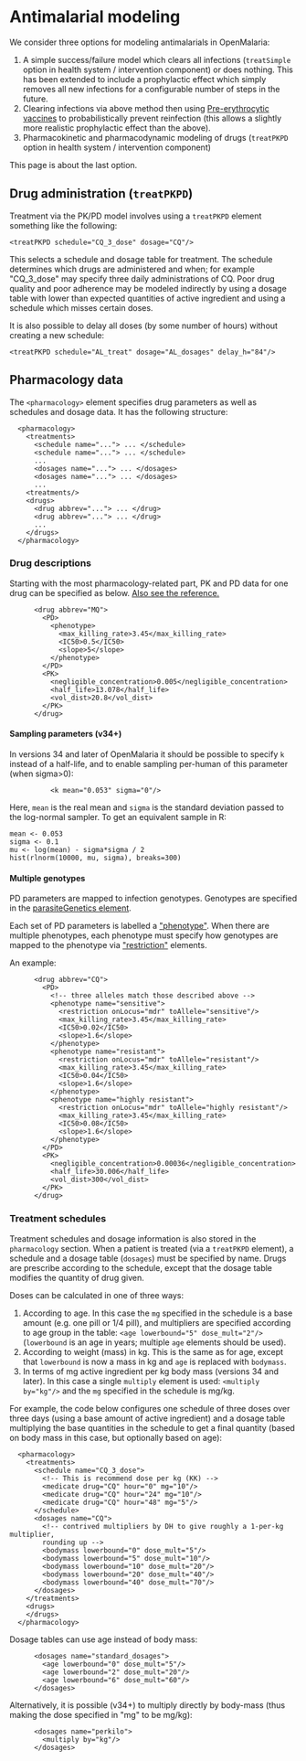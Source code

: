 # Antimalarial modeling #

We consider three options for modeling antimalarials in OpenMalaria:

  1. A simple success/failure model which clears all infections (`treatSimple` option in health system / intervention component) or does nothing. This has been extended to include a prophylactic effect which simply removes all new infections for a configurable number of steps in the future.
  1. Clearing infections via above method then using [Pre-erythrocytic vaccines](ModelIntervHuman#Vaccines.md) to probabilistically prevent reinfection (this allows a slightly more realistic prophylactic effect than the above).
  1. Pharmacokinetic and pharmacodynamic modeling of drugs (`treatPKPD` option in health system / intervention component)

This page is about the last option.

## Drug administration (`treatPKPD`) ##

Treatment via the PK/PD model involves using a `treatPKPD` element something like the following:
```
<treatPKPD schedule="CQ_3_dose" dosage="CQ"/>
```

This selects a schedule and dosage table for treatment. The schedule determines which drugs are administered and when; for example "CQ\_3\_dose" may specify three daily administrations of CQ. Poor drug quality and poor adherence may be modeled indirectly by using a dosage table with lower than expected quantities of active ingredient and using a schedule which misses certain doses.

It is also possible to delay all doses (by some number of hours) without creating a new schedule:
```
<treatPKPD schedule="AL_treat" dosage="AL_dosages" delay_h="84"/>
```

## Pharmacology data ##

The `<pharmacology>` element specifies drug parameters as well as schedules and dosage data. It has the following structure:
```
  <pharmacology>
    <treatments>
      <schedule name="..."> ... </schedule>
      <schedule name="..."> ... </schedule>
      ...
      <dosages name="..."> ... </dosages>
      <dosages name="..."> ... </dosages>
      ...
    <treatments/>
    <drugs>
      <drug abbrev="..."> ... </drug>
      <drug abbrev="..."> ... </drug>
      ...
    </drugs>
  </pharmacology>
```

### Drug descriptions ###

Starting with the most pharmacology-related part, PK and PD data for one drug can be specified as below. [Also see the reference.](https://github.com/vecnet/om_schema_docs/wiki/GeneratedSchema33Doc#elt-drug)
```
      <drug abbrev="MQ">
        <PD>
          <phenotype>
            <max_killing_rate>3.45</max_killing_rate>
            <IC50>0.5</IC50>
            <slope>5</slope>
          </phenotype>
        </PD>
        <PK>
          <negligible_concentration>0.005</negligible_concentration>
          <half_life>13.078</half_life>
          <vol_dist>20.8</vol_dist>
        </PK>
      </drug>
```

#### Sampling parameters (v34+) ####

In versions 34 and later of OpenMalaria it should be possible to specify `k` instead of a half-life, and to enable sampling per-human of this parameter (when sigma>0):
```
          <k mean="0.053" sigma="0"/>
```
Here, `mean` is the real mean and `sigma` is the standard deviation passed to the log-normal sampler. To get an equivalent sample in R:
```
mean <- 0.053
sigma <- 0.1
mu <- log(mean) - sigma*sigma / 2
hist(rlnorm(10000, mu, sigma), breaks=300)
```

#### Multiple genotypes ####

PD parameters are mapped to infection genotypes. Genotypes are specified in the [parasiteGenetics element](https://github.com/vecnet/om_schema_docs/wiki/GeneratedSchema33Doc#elt-parasiteGenetics).

Each set of PD parameters is labelled a ["phenotype"](https://github.com/vecnet/om_schema_docs/wiki/GeneratedSchema33Doc#elt-phenotype). When there are multiple phenotypes, each phenotype must specify how genotypes are mapped to the phenotype via ["restriction"](https://github.com/vecnet/om_schema_docs/wiki/GeneratedSchema33Doc#elt-restriction) elements.

An example:
```
      <drug abbrev="CQ">
        <PD>
          <!-- three alleles match those described above -->
          <phenotype name="sensitive">
            <restriction onLocus="mdr" toAllele="sensitive"/>
            <max_killing_rate>3.45</max_killing_rate>
            <IC50>0.02</IC50>
            <slope>1.6</slope>
          </phenotype>
          <phenotype name="resistant">
            <restriction onLocus="mdr" toAllele="resistant"/>
            <max_killing_rate>3.45</max_killing_rate>
            <IC50>0.04</IC50>
            <slope>1.6</slope>
          </phenotype>
          <phenotype name="highly resistant">
            <restriction onLocus="mdr" toAllele="highly resistant"/>
            <max_killing_rate>3.45</max_killing_rate>
            <IC50>0.08</IC50>
            <slope>1.6</slope>
          </phenotype>
        </PD>
        <PK>
          <negligible_concentration>0.00036</negligible_concentration>
          <half_life>30.006</half_life>
          <vol_dist>300</vol_dist>
        </PK>
      </drug>
```


### Treatment schedules ###

Treatment schedules and dosage information is also stored in the `pharmacology` section. When a patient is treated (via a `treatPKPD` element), a schedule and a dosage table (`dosages`) must be specified by name. Drugs are prescribe according to the schedule, except that the dosage table modifies the quantity of drug given.

Doses can be calculated in one of three ways:

1.  According to age. In this case the `mg` specified in the schedule is a base amount (e.g. one pill or 1/4 pill), and multipliers are specified according to age group in the table: `<age lowerbound="5" dose_mult="2"/>` (`lowerbound` is an age in years; multiple `age` elements should be used).
2.  According to weight (mass) in kg. This is the same as for age, except that `lowerbound` is now a mass in kg and `age` is replaced with `bodymass`.
3.  In terms of mg active ingredient per kg body mass (versions 34 and later). In this case a single `multiply` element is used: `<multiply by="kg"/>` and the `mg` specified in the schedule is mg/kg.

For example, the code below configures one schedule of three doses over three days (using a base amount of active ingredient) and a dosage table multiplying the base quantities in the schedule to get a final quantity (based on body mass in this case, but optionally based on age):
```
  <pharmacology>
    <treatments>
      <schedule name="CQ_3_dose">
        <!-- This is recommend dose per kg (KK) -->
        <medicate drug="CQ" hour="0" mg="10"/>
        <medicate drug="CQ" hour="24" mg="10"/>
        <medicate drug="CQ" hour="48" mg="5"/>
      </schedule>
      <dosages name="CQ">
        <!-- contrived multipliers by DH to give roughly a 1-per-kg multiplier,
        rounding up -->
        <bodymass lowerbound="0" dose_mult="5"/>
        <bodymass lowerbound="5" dose_mult="10"/>
        <bodymass lowerbound="10" dose_mult="20"/>
        <bodymass lowerbound="20" dose_mult="40"/>
        <bodymass lowerbound="40" dose_mult="70"/>
      </dosages>
    </treatments>
    <drugs>
    </drugs>
  </pharmacology>
```

Dosage tables can use age instead of body mass:
```
      <dosages name="standard_dosages">
        <age lowerbound="0" dose_mult="5"/>
        <age lowerbound="2" dose_mult="20"/>
        <age lowerbound="6" dose_mult="60"/>
      </dosages>
```

Alternatively, it is possible (v34+) to multiply directly by body-mass (thus making the dose specified in "mg" to be mg/kg):
```
      <dosages name="perkilo">
        <multiply by="kg"/>
      </dosages>
```